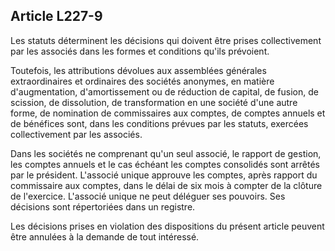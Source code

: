 Article L227-9
----
Les statuts déterminent les décisions qui doivent être prises collectivement par
les associés dans les formes et conditions qu'ils prévoient.

Toutefois, les attributions dévolues aux assemblées générales extraordinaires et
ordinaires des sociétés anonymes, en matière d'augmentation, d'amortissement ou
de réduction de capital, de fusion, de scission, de dissolution, de
transformation en une société d'une autre forme, de nomination de commissaires
aux comptes, de comptes annuels et de bénéfices sont, dans les conditions
prévues par les statuts, exercées collectivement par les associés.

Dans les sociétés ne comprenant qu'un seul associé, le rapport de gestion, les
comptes annuels et le cas échéant les comptes consolidés sont arrêtés par le
président. L'associé unique approuve les comptes, après rapport du commissaire
aux comptes, dans le délai de six mois à compter de la clôture de l'exercice.
L'associé unique ne peut déléguer ses pouvoirs. Ses décisions sont répertoriées
dans un registre.

Les décisions prises en violation des dispositions du présent article peuvent
être annulées à la demande de tout intéressé.
